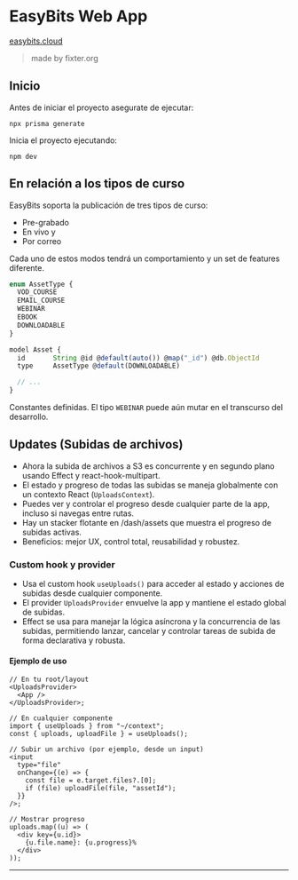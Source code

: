 # EasyBits Web App

[easybits.cloud](https://www.easybits.cloud)

> made by fixter.org

## Inicio

Antes de iniciar el proyecto asegurate de ejecutar:

```
npx prisma generate
```

Inicia el proyecto ejecutando:

```
npm dev
```

## En relación a los tipos de curso

EasyBits soporta la publicación de tres tipos de curso:

- Pre-grabado
- En vivo y
- Por correo

Cada uno de estos modos tendrá un comportamiento y un set de features diferente.

```js
enum AssetType {
  VOD_COURSE
  EMAIL_COURSE
  WEBINAR
  EBOOK
  DOWNLOADABLE
}

model Asset {
  id       String @id @default(auto()) @map("_id") @db.ObjectId
  type     AssetType @default(DOWNLOADABLE)

  // ...
}
```

Constantes definidas. El tipo `WEBINAR` puede aún mutar en el transcurso del desarrollo.

## Updates (Subidas de archivos)

- Ahora la subida de archivos a S3 es concurrente y en segundo plano usando Effect y react-hook-multipart.
- El estado y progreso de todas las subidas se maneja globalmente con un contexto React (`UploadsContext`).
- Puedes ver y controlar el progreso desde cualquier parte de la app, incluso si navegas entre rutas.
- Hay un stacker flotante en /dash/assets que muestra el progreso de subidas activas.
- Beneficios: mejor UX, control total, reusabilidad y robustez.

### Custom hook y provider

- Usa el custom hook `useUploads()` para acceder al estado y acciones de subidas desde cualquier componente.
- El provider `UploadsProvider` envuelve la app y mantiene el estado global de subidas.
- Effect se usa para manejar la lógica asíncrona y la concurrencia de las subidas, permitiendo lanzar, cancelar y controlar tareas de subida de forma declarativa y robusta.

#### Ejemplo de uso

```tsx
// En tu root/layout
<UploadsProvider>
  <App />
</UploadsProvider>;

// En cualquier componente
import { useUploads } from "~/context";
const { uploads, uploadFile } = useUploads();

// Subir un archivo (por ejemplo, desde un input)
<input
  type="file"
  onChange={(e) => {
    const file = e.target.files?.[0];
    if (file) uploadFile(file, "assetId");
  }}
/>;

// Mostrar progreso
uploads.map((u) => (
  <div key={u.id}>
    {u.file.name}: {u.progress}%
  </div>
));
```

---
